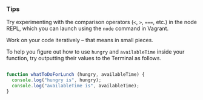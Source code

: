 ### Tips

Try experimenting with the comparison operators (`<`, `>`, `===`, etc.) in the node REPL, which you can launch using the `node` command in Vagrant.

Work on your code iteratively – that means in small pieces. 

To help you figure out how to use `hungry` and `availableTime` inside your function, try outputting their values to the Terminal as follows.


``` javascript

function whatToDoForLunch (hungry, availableTime) {
  console.log("hungry is", hungry);
  console.log("availableTime is", availableTime);
}
```

